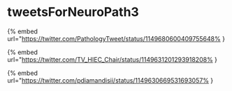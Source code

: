 # tweetsForNeuroPath3

{% embed url="https://twitter.com/PathologyTweet/status/1149680600409755648% }

{% embed url="https://twitter.com/TV_HIEC_Chair/status/1149631201293918208% }

{% embed url="https://twitter.com/pdiamandisii/status/1149630669531693057% }

